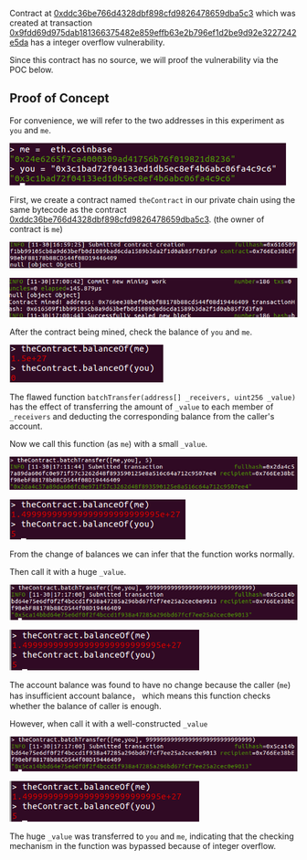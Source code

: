 Contract at [0xddc36be766d4328dbf898cfd9826478659dba5c3](https://etherscan.io/address/0xddc36be766d4328dbf898cfd9826478659dba5c3) which was created at transaction [0x9fdd69d975dab181366375482e859effb63e2b796ef1d2be9d92e3227242e5da](https://etherscan.io/tx/0x9fdd69d975dab181366375482e859effb63e2b796ef1d2be9d92e3227242e5da) has a integer overflow vulnerability.

Since this contract has no source, we will proof the vulnerability via the POC below.

Proof of Concept
---------------
 For convenience, we will refer to the two addresses in this experiment as `you` and `me`.
 
 ![0.png](./picture/0.png "0.png")
 
 First, we create a contract named `theContract` in our private chain using the same bytecode as the contract [0xddc36be766d4328dbf898cfd9826478659dba5c3](https://etherscan.io/address/0xddc36be766d4328dbf898cfd9826478659dba5c3). (the owner of contract is `me`)

 ![1.png](./picture/1.png "1.png")
 
 ![2.png](./picture/2.png "2.png")
  
 After the contract being mined, check the balance of `you` and `me`.
 
 ![3.png](./picture/3.png "3.png")
 
 The flawed function `batchTransfer(address[] _receivers, uint256 _value)` has the effect of transferring the amount of `_value` to each member of `_receivers` and deducting the corresponding balance from the caller's account.
 
 Now we call this function (as `me`) with a small `_value`.
 
 ![4.png](./picture/4.png "4.png")
 
 ![5.png](./picture/5.png "5.png")
 
 From the change of balances we can infer that the function works normally.
 
 Then call it with a huge `_value`.
 
 ![6.png](./picture/6.png "6.png")
 
 ![7.png](./picture/7.png "7.png")
 
 The account balance was found to have no change because the caller (`me`) has insufficient account balance， which means this function checks whether the balance of caller is enough.
 
 However, when call it with a well-constructed `_value`
 
 ![6.png](./picture/6.png "6.png")
 
 ![7.png](./picture/7.png "7.png")
 
 The huge `_value` was transferred to `you` and `me`, indicating that the checking mechanism in the function was bypassed because of integer overflow.
